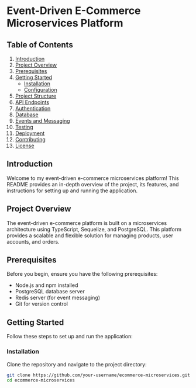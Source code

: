 # Event-Driven E-Commerce Microservices Platform



## Table of Contents

1. [Introduction](#introduction)
2. [Project Overview](#project-overview)
3. [Prerequisites](#prerequisites)
4. [Getting Started](#getting-started)
   - [Installation](#installation)
   - [Configuration](#configuration)
5. [Project Structure](#project-structure)
6. [API Endpoints](#api-endpoints)
7. [Authentication](#authentication)
8. [Database](#database)
9. [Events and Messaging](#events-and-messaging)
10. [Testing](#testing)
11. [Deployment](#deployment)
12. [Contributing](#contributing)
13. [License](#license)

## Introduction

Welcome to my event-driven e-commerce microservices platform! This README provides an in-depth overview of the project, its features, and instructions for setting up and running the application.

## Project Overview

The event-driven e-commerce platform is built on a microservices architecture using TypeScript, Sequelize, and PostgreSQL. This platform provides a scalable and flexible solution for managing products, user accounts, and orders.

## Prerequisites

Before you begin, ensure you have the following prerequisites:

- Node.js and npm installed
- PostgreSQL database server
- Redis server (for event messaging)
- Git for version control

## Getting Started

Follow these steps to set up and run the application:

### Installation

Clone the repository and navigate to the project directory:

```bash
git clone https://github.com/your-username/ecommerce-microservices.git
cd ecommerce-microservices

